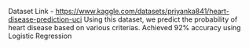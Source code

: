 Dataset Link - https://www.kaggle.com/datasets/priyanka841/heart-disease-prediction-uci
Using this dataset, we predict the probability of heart disease based on various criterias.
Achieved 92% accuracy using Logistic Regression
